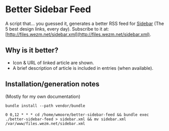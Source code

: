 Better Sidebar Feed
===================

A script that... you guessed it, generates a better RSS feed for
[Sidebar](http://sidebar.io/) (The 5 best design links, every day). Subscribe
to it at: [http://files.wezm.net/sidebar.xml](http://files.wezm.net/sidebar.xml).

Why is it better?
-----------------

* Icon & URL of linked article are shown.
* A brief description of article is included in entries (when available).

Installation/generation notes
-----------------------------

(Mostly for my own documentation)

```shell
bundle install --path vendor/bundle
```

```crontab
0 0,12 * * * cd /home/wmoore/better-sidebar-feed && bundle exec ./better-sidebar-feed > sidebar.xml && mv sidebar.xml /var/www/files.wezm.net/sidebar.xml
```
